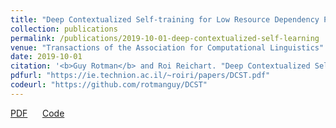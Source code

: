 ```yaml
---
title: "Deep Contextualized Self-training for Low Resource Dependency Parsing"
collection: publications
permalink: /publications/2019-10-01-deep-contextualized-self-learning
venue: "Transactions of the Association for Computational Linguistics"
date: 2019-10-01
citation: '<b>Guy Rotman</b> and Roi Reichart. "Deep Contextualized Self-training for Low Resource Dependency Parsing." <i>Transactions of the Association for Computational Linguistics</i> (Volume 7, pages: 695-713). 2019.'
pdfurl: "https://ie.technion.ac.il/~roiri/papers/DCST.pdf"
codeurl: "https://github.com/rotmanguy/DCST"
---  
```

<a href='https://www.mitpressjournals.org/doi/pdf/10.1162/tacl_a_00294'>PDF</a>
&nbsp;&nbsp;&nbsp;&nbsp;
<a href='https://github.com/rotmanguy/DCST'>Code</a>
&nbsp;&nbsp;&nbsp;&nbsp;
